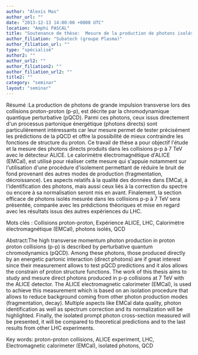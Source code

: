 ```yaml
---
author: "Alexis Mas"
author_url: ""
date: "2013-12-13 14:00:00 +0000 UTC"
location: "Amphi PASCAL"
title: "Soutenance de thèse:  Mesure de la production de photons isolés dans les collisions p-p à 7  TeV avec le détecteur ALICE"
author_filiation: "Subatech (groupe Plasma)"
author_filiation_url: ""
type: "spécialisé"
author2: ""
author_url2: ""
author_filiation2: ""
author_filiation_url2: ""
title2: ""
category: "seminar" 
layout: "seminar"
---
```

Résumé :La production de photons de grande impulsion transverse lors des collisions proton-proton (p-p), est décrite par la chromodynamique quantique perturbative (pQCD). Parmi ces photons, ceux issus directement d'un processus partonique énergétique (photons directs) sont particulièrement intéressants car leur mesure permet de tester précisément les prédictions de la pQCD et offre la possibilité de mieux contraindre les fonctions de structure du proton. Ce travail de thèse a pour objectif l'étude et la mesure des photons directs produits dans les collisions p-p à 7 TeV avec le détecteur ALICE. Le calorimètre électromagnétique d'ALICE (EMCal), est utilisé pour réaliser cette mesure qui s'appuie notamment sur l'utilisation d'une procédure d'isolement permettant de réduire le bruit de fond provenant des autres modes de production (fragmentation, décroissance). Les aspects relatifs à la qualité des données dans EMCal, à l'identification des photons, mais aussi ceux liés à la correction du spectre ou encore à sa normalisation seront mis en avant. Finalement, la section efficace de photons isolés mesurée dans les collisions p-p à 7 TeV sera présentée, comparée avec les prédictions théoriques et mise en regard avec les résultats issus des autres expériences du LHC.

Mots clés : Collisions proton-proton, Expérience ALICE, LHC, Calorimètre électromagnétique (EMCal), photons isolés, QCD

Abstract:The high transverse momentum photon production in proton proton collisions (p-p) is described by perturbative quantum chromodynamics (pQCD). Among these photons, those produced directly by an energetic partonic interaction (direct photons) are if great interest since their measurement allows to test pQCD predictions and it alos allows the constrain of proton structure functions. The work of this thesis aims to study and mesure direct photons produced in p-p collisions at 7 TeV with the ALICE detector. The ALICE electromagnetic calorimeter (EMCal), is used to achieve this measurement which is based on an isolation procedure that allows to reduce background coming from other photon production modes (fragmentation, decay). Multiple aspects like EMCal data quality, photon identification as well as spectrum correction and its normalization will be highlighted. Finally, the isolated prompt photon cross-section measured will be presented, it will be compared to theoretical predictions and to the last results from other LHC experiments.

Key words: proton-proton collisions, ALICE experiment, LHC, Electromagnetic calorimeter (EMCal), isolated photons, QCD
